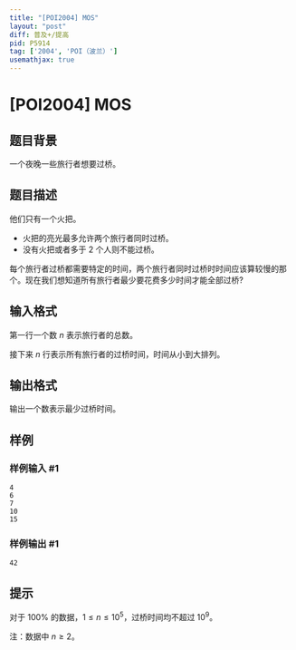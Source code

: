 ```yaml
---
title: "[POI2004] MOS"
layout: "post"
diff: 普及+/提高
pid: P5914
tag: ['2004', 'POI（波兰）']
usemathjax: true
---
```


# [POI2004] MOS
## 题目背景

一个夜晚一些旅行者想要过桥。
## 题目描述

他们只有一个火把。
- 火把的亮光最多允许两个旅行者同时过桥。
- 没有火把或者多于 $2$ 个人则不能过桥。

每个旅行者过桥都需要特定的时间，两个旅行者同时过桥时时间应该算较慢的那个。现在我们想知道所有旅行者最少要花费多少时间才能全部过桥?
## 输入格式

第一行一个数 $n$ 表示旅行者的总数。

接下来 $n$ 行表示所有旅行者的过桥时间，时间从小到大排列。
## 输出格式

输出一个数表示最少过桥时间。
## 样例

### 样例输入 #1
```
4
6
7
10
15
```
### 样例输出 #1
```
42
```
## 提示

对于 $100\%$ 的数据，$1\le n\le10^5$，过桥时间均不超过 $10^9$。

注：数据中 $n\ge 2$。
